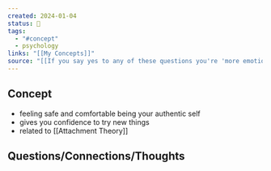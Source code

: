 ```yaml
---
created: 2024-01-04
status: 🔴
tags:
  - "#concept"
  - psychology
links: "[[My Concepts]]"
source: "[[If you say yes to any of these questions you're 'more emotionally secure than most']]"
---
```

## Concept
- feeling safe and comfortable being your authentic self
- gives you confidence to try new things
- related to [[Attachment Theory]]

## Questions/Connections/Thoughts